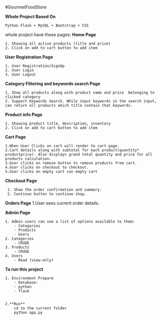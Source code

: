 #GourmetFoodStore

**Whole Project Based On**
 
    Python Flask + MySQL + Bootstrap + CSS

whole project have these pages:
**Home Page**
 
    1. Showing all active products (title and price)
    2. Click on add to cart button to add item

**User Registration Page** 
 
    1. User Registration/SignUp
    2. User Login
    3. User Logout
    
**Category Filtering and keywords search Page**

    1. Show all products along with product name and price  belonging to clicked category
    2. Support Keywords Search. While input keywords in the search input, can return all products which title contain that keywords.

**Product info Page**

    1. Showing product title, description, inventory
    2. Click on add to cart button to add item  
        
**Cart Page** 

    1.When User Clicks on cart will render to cart page.
    2.Cart details along with subtotal for each product(quantity* productprice). Also displays grand total quantity and price for all products calculation.
    3.User clicks on remove button to remove products from cart.
    4.User clicks on checkout to checkout.
    5.User clicks on empty cart can empty cart

**Checkout Page**

     1. Show the order confirmation and summary.
     2. Continue button to continue shop.

**Orders Page**
     1.User sees current order details.

**Admin Page**
    
    1. Admin users can see a list of options available to them:
        - Categories
        - Products
        - Users
    2. Categories
        - CRUDE
    3. Products
        - CRUDE
    4. Users
        - Read (view-only)


**To run this project**

    1. Environment Prepare
        - Database: 
        - python
        - flask


    2.**Run**
        cd to the current folder
        python app.py
